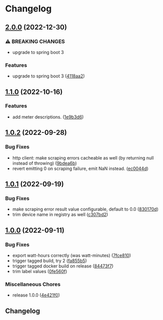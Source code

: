 # Changelog

## [2.0.0](https://github.com/easimon/shelly-exporter/compare/1.1.0...2.0.0) (2022-12-30)


### ⚠ BREAKING CHANGES

* upgrade to spring boot 3

### Features

* upgrade to spring boot 3 ([4118aa2](https://github.com/easimon/shelly-exporter/commit/4118aa2d9c8dd693396f34060affa2ecf9802b4d))

## [1.1.0](https://github.com/easimon/shelly-exporter/compare/1.0.2...1.1.0) (2022-10-16)


### Features

* add meter descriptions. ([1e9b3d6](https://github.com/easimon/shelly-exporter/commit/1e9b3d61c708525658dc56805521959264f57c21))

## [1.0.2](https://github.com/easimon/shelly-exporter/compare/1.0.1...1.0.2) (2022-09-28)


### Bug Fixes

* http client: make scraping errors cacheable as well (by returning null instead of throwing) ([9bdea6b](https://github.com/easimon/shelly-exporter/commit/9bdea6ba0a0a01f316661a1533a9e951a63772cb))
* revert emitting 0 on scraping failure, emit NaN instead. ([ec0044d](https://github.com/easimon/shelly-exporter/commit/ec0044d96ea307f98e98646e2cda0d5bf7db10df))

## [1.0.1](https://github.com/easimon/shelly-exporter/compare/1.0.0...1.0.1) (2022-09-19)


### Bug Fixes

* make scraping error result value configurable, default to 0.0 ([830170d](https://github.com/easimon/shelly-exporter/commit/830170d0ecfea0d9cdc449bfbdcafd786d3e41a9))
* trim device name in registry as well ([c307bd2](https://github.com/easimon/shelly-exporter/commit/c307bd284fd50dac254bed0243728a67c5936317))

## [1.0.0](https://github.com/easimon/shelly-exporter/compare/v1.0.1...1.0.0) (2022-09-11)


### Bug Fixes

* export watt-hours correctly (was watt-minutes) ([7fce810](https://github.com/easimon/shelly-exporter/commit/7fce810b5eac93f57a3ec92caeaf2a89befe523e))
* trigger tagged build, try 2 ([fa855b5](https://github.com/easimon/shelly-exporter/commit/fa855b5b5e1bf8ec357b5576a0433771a0d6fde5))
* trigger tagged docker build on release ([84473f7](https://github.com/easimon/shelly-exporter/commit/84473f734ac87c8c9bf5477c138b87d7ae879fbe))
* trim label values ([0fe560f](https://github.com/easimon/shelly-exporter/commit/0fe560fa3ea69608278e7e9a82f84a9d7dd48ff3))


### Miscellaneous Chores

* release 1.0.0 ([4e421f0](https://github.com/easimon/shelly-exporter/commit/4e421f0f2dfd322bf1a649a0cdc3d842238f4b45))

## Changelog
